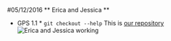#05/12/2016
** Erica and Jessica **
* GPS 1.1 *
``` git checkout --help ```
This is [our repository](https://github.com/ebrothe2/phase-0-gps-1.git)
![Erica and Jessica working](/c/DevBootcamp/phase-0-gps-1/EricaandJess.jpg)